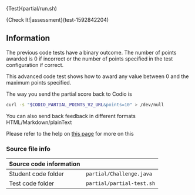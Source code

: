 
{Test}(partial/run.sh)

{Check It!|assessment}(test-1592842204)

## Information
The previous code tests have a binary outcome. The number of points awarded is 0 if incorrect or the number of points specified in the test configuration if correct.

This advanced code test shows how to award any value between 0 and the maximum points specified.

The way you send the partial score back to Codio is

```bash
curl -s "$CODIO_PARTIAL_POINTS_V2_URL&points=10" > /dev/null
```
You can also send back feedback in different formats HTML/Markdown/plainText

Please refer to the help on [this page](https://docs.codio.com/courses/assessments/#autograding-enhancements) for more on this

### Source file info

| Source code information|  |
| :------ | :----------- |
| Student code folder  | `partial/Challenge.java` |
| Test code folder  | `partial/partial-test.sh` |

